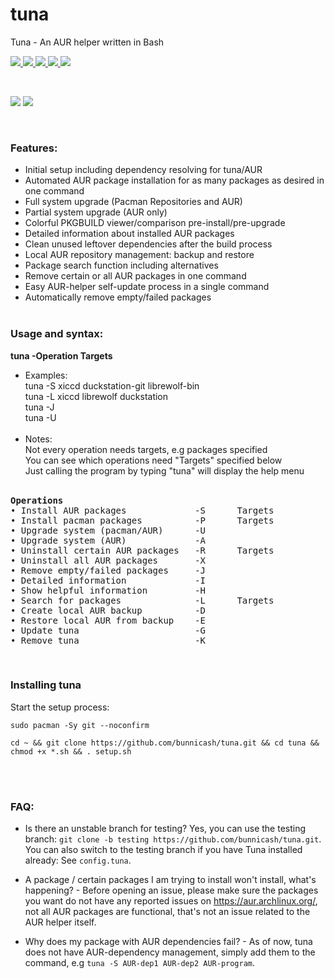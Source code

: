 # tuna
Tuna - An AUR helper written in Bash<br>

<p>
    <a href="https://github.com/bunnicash/tuna">
        <img src="https://img.shields.io/github/stars/bunnicash/tuna?style=flat-square">
    </a>
    <a href="https://github.com/bunnicash/tuna/blob/main/LICENSE">
        <img src="https://img.shields.io/github/license/bunnicash/tuna?style=flat-square">
    </a>
    <a href="https://github.com/bunnicash/tuna/issues">
        <img src="https://img.shields.io/github/issues/bunnicash/tuna?style=flat-square">
    </a>
    <a href="https://github.com/bunnicash/tuna">
        <img src="https://img.shields.io/tokei/lines/github/bunnicash/tuna?style=flat-square">
    </a>
    <a href="https://github.com/bunnicash/tuna">
        <img src="https://img.shields.io/github/last-commit/bunnicash/tuna?style=flat-square">
    </a>
</p>
<br>

<p float="left">
    <img src="https://i.imgur.com/q6DeZVN.png" />
    <img src="https://i.imgur.com/3aawp90.png" />
</p>
<br>

### Features:
- Initial setup including dependency resolving for tuna/AUR
- Automated AUR package installation for as many packages as desired in one command
- Full system upgrade (Pacman Repositories and AUR)
- Partial system upgrade (AUR only)
- Colorful PKGBUILD viewer/comparison pre-install/pre-upgrade
- Detailed information about installed AUR packages
- Clean unused leftover dependencies after the build process
- Local AUR repository management: backup and restore
- Package search function including alternatives
- Remove certain or all AUR packages in one command
- Easy AUR-helper self-update process in a single command
- Automatically remove empty/failed packages
<br><br>

### Usage and syntax:
<b>tuna -Operation Targets</b><br>
- Examples: <br>
tuna -S xiccd duckstation-git librewolf-bin <br>
tuna -L xiccd librewolf duckstation <br>
tuna -J <br>
tuna -U <br><br>
- Notes: <br>
Not every operation needs targets, e.g packages specified <br>
You can see which operations need "Targets" specified below <br>
Just calling the program by typing "tuna" will display the help menu <br><br>

<pre><b>Operations</b>
• Install AUR packages             -S      Targets
• Install pacman packages          -P      Targets
• Upgrade system (pacman/AUR)      -U
• Upgrade system (AUR)             -A
• Uninstall certain AUR packages   -R      Targets
• Uninstall all AUR packages       -X
• Remove empty/failed packages     -J
• Detailed information             -I
• Show helpful information         -H
• Search for packages              -L      Targets
• Create local AUR backup          -D
• Restore local AUR from backup    -E
• Update tuna                      -G
• Remove tuna                      -K
</pre><br>

### Installing tuna
Start the setup process:
```
sudo pacman -Sy git --noconfirm
```
```
cd ~ && git clone https://github.com/bunnicash/tuna.git && cd tuna && chmod +x *.sh && . setup.sh
```
<br><br>

### FAQ:
- Is there an unstable branch for testing? Yes, you can use the testing branch: `git clone -b testing https://github.com/bunnicash/tuna.git`. You can also switch to the testing branch if you have Tuna installed already: See `config.tuna`. <br>

- A package / certain packages I am trying to install won't install, what's happening? - Before opening an issue, please make sure the packages you want do not have any reported issues on https://aur.archlinux.org/, not all AUR packages are functional, that's not an issue related to the AUR helper itself. <br>

- Why does my package with AUR dependencies fail? - As of now, tuna does not have AUR-dependency management, simply add them to the command, e.g `tuna -S AUR-dep1 AUR-dep2 AUR-program`. 
<br><br>

